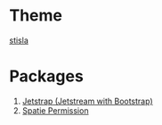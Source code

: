 # Theme
[stisla](https://getstisla.com/)

# Packages
1. [Jetstrap (Jetstream with Bootstrap)](https://github.com/nascent-africa/jetstrap)
2. [Spatie Permission](https://spatie.be/docs/laravel-permission/v4/installation-laravel)